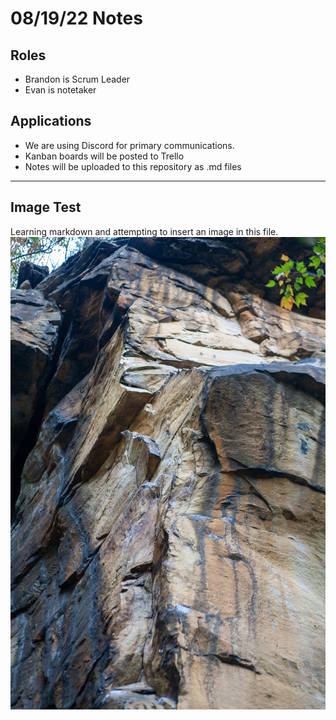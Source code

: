# 08/19/22 Notes

## Roles
- Brandon is Scrum Leader
- Evan is notetaker

## Applications
- We are using Discord for primary communications.
- Kanban boards will be posted to Trello
- Notes will be uploaded to this repository as .md files

---

## Image Test
Learning markdown and attempting to insert an image in this file.
![nrg](IMG_4300.jpg)


